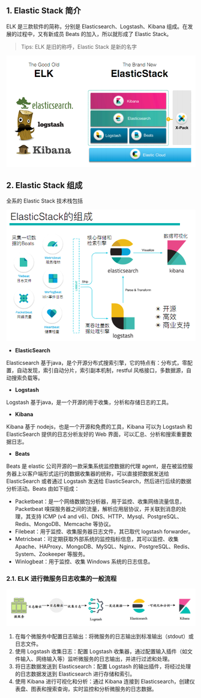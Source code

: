 ## 1. Elastic Stack 简介

ELK 是三款软件的简称，分别是 Elasticsearch、Logstash、Kibana 组成。在发展的过程中，又有新成员 Beats 的加入，所以就形成了 Elastic Stack。

> Tips: ELK 是旧的称呼，Elastic Stack 是新的名字

![](images/20191016090841387_31297.png)

## 2. Elastic Stack 组成

全系的 Elastic Stack 技术栈包括

![Elastic Stack技术栈组成结构图](images/20191016090912542_3620.png)

- **ElasticSearch**

Elasticsearch 基于java，是个开源分布式搜索引擎，它的特点有：分布式，零配置，自动发现，索引自动分片，索引副本机制，restful 风格接口，多数据源，自动搜索负载等。

- **Logstash**

Logstash 基于java，是一个开源的用于收集，分析和存储日志的工具。

- **Kibana**

Kibana 基于 nodejs，也是一个开源和免费的工具，Kibana 可以为 Logstash 和 ElasticSearch 提供的日志分析友好的 Web 界面，可以汇总、分析和搜索重要数据日志。

- **Beats**

Beats 是 elastic 公司开源的一款采集系统监控数据的代理 agent，是在被监控服务器上以客户端形式运行的数据收集器的统称，可以直接把数据发送给 ElasticSearch 或者通过 Logstash 发送给 ElasticSearch，然后进行后续的数据分析活动。Beats 由如下组成：

- Packetbeat：是一个网络数据包分析器，用于监控、收集网络流量信息，Packetbeat 嗅探服务器之间的流量，解析应用层协议，并关联到消息的处理，其支持 ICMP (v4 and v6)、DNS、HTTP、Mysql、PostgreSQL、Redis、MongoDB、Memcache 等协议。
- Filebeat：用于监控、收集服务器日志文件，其已取代 logstash forwarder。
- Metricbeat：可定期获取外部系统的监控指标信息，其可以监控、收集 Apache、HAProxy、MongoDB、MySQL、Nginx、PostgreSQL、Redis、System、Zookeeper 等服务。
- Winlogbeat：用于监控、收集 Windows 系统的日志信息。

### 2.1. ELK 进行微服务日志收集的一般流程

![](images/226385508258582.png)

1. 在每个微服务中配置日志输出：将微服务的日志输出到标准输出（stdout）或日志文件。
2. 使用 Logstash 收集日志：配置 Logstash 收集器，通过配置输入插件（如文件输入、网络输入等）监听微服务的日志输出，并进行过滤和处理。
3. 将日志数据发送到 Elasticsearch：配置 Logstash 的输出插件，将经过处理的日志数据发送到 Elasticsearch 进行存储和索引。
4. 使用 Kibana 进行可视化和分析：通过 Kibana 连接到 Elasticsearch，创建仪表盘、图表和搜索查询，实时监控和分析微服务的日志数据。
